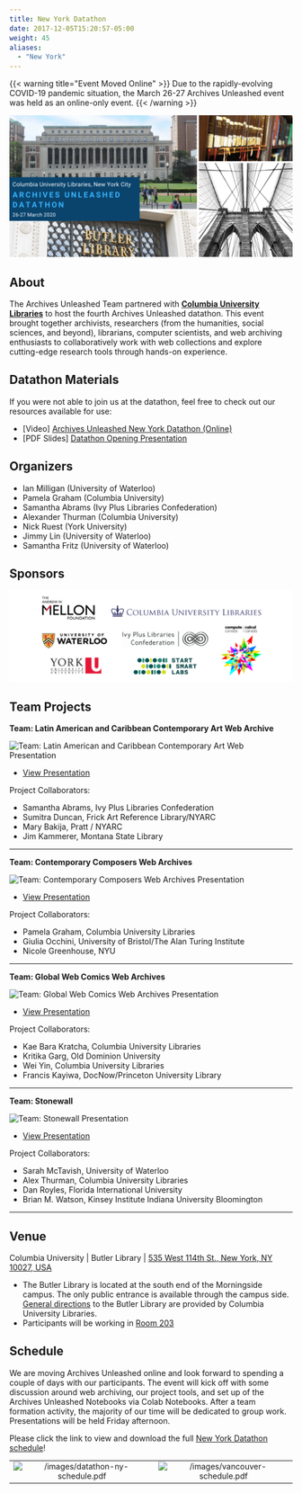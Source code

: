 ```yaml
---
title: New York Datathon
date: 2017-12-05T15:20:57-05:00
weight: 45
aliases:
  - "New York"
---
```


{{< warning title="Event Moved Online" >}}
Due to the rapidly-evolving COVID-19 pandemic situation, the March 26-27 Archives Unleashed event was held as an online-only event.
{{< /warning >}}

![New York Skyline](/images/datathon-ny-skyline.png)

## **About**

The Archives Unleashed Team partnered with **[Columbia University Libraries](https://library.columbia.edu)** to host the fourth Archives Unleashed datathon. This event brought together archivists, researchers (from the humanities, social sciences, and beyond), librarians, computer scientists, and web archiving enthusiasts to collaboratively work with web collections and explore cutting-edge research tools through hands-on experience.

## Datathon Materials

If you were not able to join us at the datathon, feel free to check out our resources available for use: 

* [Video] [Archives Unleashed New York Datathon (Online)](https://youtu.be/Io6RvhqHfe4)
* [PDF Slides] [Datathon Opening Presentation](/images/datathon-ny-introslides.pdf)

## **Organizers**

* Ian Milligan (University of Waterloo)
* Pamela Graham (Columbia University)
* Samantha Abrams (Ivy Plus Libraries Confederation)
* Alexander Thurman (Columbia University)
* Nick Ruest (York University) 
* Jimmy Lin (University of Waterloo)
* Samantha Fritz (University of Waterloo)

## **Sponsors**

![New York Datathon Sponsors](/images/datathon-logo-ny-sponsors.png)

## Team Projects

**Team: Latin American and Caribbean Contemporary Art Web Archive**

![Team: Latin American and Caribbean Contemporary Art Web Presentation](/images/NY-project-artwa300.png)

* [View Presentation](/images/NY-project-artWA.pdf)

Project Collaborators:
  * Samantha Abrams, Ivy Plus Libraries Confederation
  * Sumitra Duncan, Frick Art Reference Library/NYARC
  * Mary Bakija, Pratt / NYARC
  * Jim Kammerer, Montana State Library
***

**Team: Contemporary Composers Web Archives**

![Team: Contemporary Composers Web Archives Presentation](/images/NY-project-composers325.png)

* [View Presentation](/images/NY-project-composers.pdf)

Project Collaborators:
  * Pamela Graham, Columbia University Libraries
  * Giulia Occhini, University of Bristol/The Alan Turing Institute
  * Nicole Greenhouse, NYU
*** 

**Team: Global Web Comics Web Archives**

![Team: Global Web Comics Web Archives Presentation](/images/NY-project-webcomic300.png)

* [View Presentation](/images/NY-project-webcomics.pdf)

Project Collaborators:
  * Kae Bara Kratcha, Columbia University Libraries
  * Kritika Garg, Old Dominion University
  * Wei Yin, Columbia University Libraries
  * Francis Kayiwa, DocNow/Princeton University Library
***

**Team: Stonewall**

![Team: Stonewall Presentation](/images/NY-project-stonewall300.png)

* [View Presentation](/images/NY-project-stonewall.pdf)

Project Collaborators:
  * Sarah McTavish, University of Waterloo
  * Alex Thurman, Columbia University Libraries
  * Dan Royles, Florida International University
  * Brian M. Watson, Kinsey Institute Indiana University Bloomington
***

## **Venue**

Columbia University | Butler Library | [535 West 114th St., New York, NY 10027, USA](https://goo.gl/maps/rJ5brpCLasZJAW4t7)

* The Butler Library is located at the south end of the Morningside campus. The only public entrance is available through the campus side. [General directions](https://library.columbia.edu/libraries/butler/directions.html) to the Butler Library are provided by Columbia University Libraries.
* Participants will be working in [Room 203](/images/butler-floorplan.png)

## **Schedule**

We are moving Archives Unleashed online and look forward to spending a couple of days with our participants. The event will kick off with some discussion around web archiving, our project tools, and set up of the Archives Unleashed Notebooks via Colab Notebooks. After a team formation activity, the majority of our time will be dedicated to group work. Presentations will be held Friday afternoon.

Please click the link to view and download the full [New York Datathon schedule](/images/datathon-ny-schedule.pdf)!

|               |                  |
|:-------------:|:----------------:|
| ![/images/datathon-ny-schedule.pdf](/images/datathon-ny-schedule-day1.png) | ![/images/vancouver-schedule.pdf](/images/datathon-ny-schedule-day2.png)|